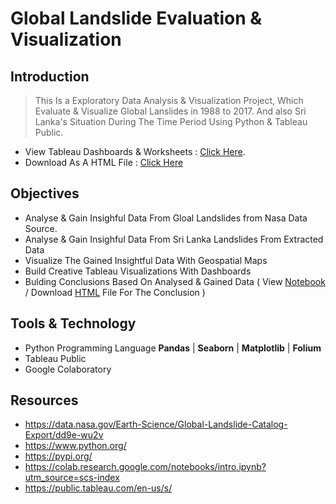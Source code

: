 # Global Landslide Evaluation & Visualization

## Introduction

> This Is a Exploratory Data Analysis & Visualization Project, Which Evaluate & Visualize Global Lanslides in 1988 to 2017. And also Sri Lanka's Situation During The Time Period Using Python & Tableau Public.
- View Tableau Dashboards & Worksheets : [Click Here](https://public.tableau.com/app/profile/nilshan.sadaruwan/viz/GlobalLandSlidesEvaluationVisualization1988-2017/CountryWiseEventsDetails).
- Download As A HTML File : [Click Here](https://github.com/Nsadaa/Global-Landslides-Evaluation-Visualization/blob/main/HTML%20Version/Global_Landslide_Data_Analysis_%26_Visualization.html)

## Objectives 

- Analyse & Gain Insighful Data From Gloal Landslides from Nasa Data Source.
- Analyse & Gain Insighful Data From Sri Lanka Landslides From Extracted Data
- Visualize The Gained Insightful Data With Geospatial Maps
- Build Creative Tableau Visualizations With Dashboards
- Bulding Conclusions Based On Analysed & Gained Data ( View [Notebook](https://github.com/Nsadaa/Global-Landslides-Evaluation-Visualization/blob/main/Global_Landslide_Data_Analysis_%26_Visualization.ipynb) / Download [HTML](https://github.com/Nsadaa/Global-Landslides-Evaluation-Visualization/blob/main/HTML%20Version/Global_Landslide_Data_Analysis_%26_Visualization.html) File For The Conclusion )

## Tools & Technology
- Python Programming Language **Pandas** | **Seaborn** | **Matplotlib** | **Folium**
- Tableau Public
- Google Colaboratory

## Resources
- https://data.nasa.gov/Earth-Science/Global-Landslide-Catalog-Export/dd9e-wu2v
- https://www.python.org/
- https://pypi.org/
- https://colab.research.google.com/notebooks/intro.ipynb?utm_source=scs-index
- https://public.tableau.com/en-us/s/

